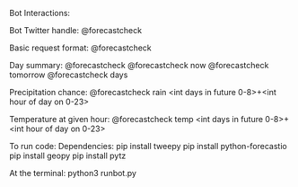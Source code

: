 Bot Interactions:

Bot Twitter handle: @forecastcheck

Basic request format:
@forecastcheck <zip> <cmd> <when>

Day summary:
@forecastcheck <zip> <cmd> <when>
@forecastcheck <zip> now
@forecastcheck <zip> tomorrow
@forecastcheck <zip> days <int num days in future>

Precipitation chance:
@forecastcheck <zip> rain <int days in future 0-8>+<int hour of day on 0-23>

Temperature at given hour:
@forecastcheck <zip> temp <int days in future 0-8>+<int hour of day on 0-23>



To run code:
Dependencies:
pip install tweepy
pip install python-forecastio
pip install geopy
pip install pytz

At the terminal: python3 runbot.py